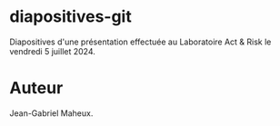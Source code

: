 # diapositives-git
Diapositives d'une présentation effectuée au Laboratoire Act &amp; Risk le vendredi 5 juillet 2024.

# Auteur

Jean-Gabriel Maheux.
